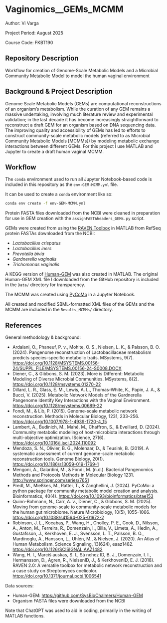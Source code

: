 # Vaginomics__GEMs_MCMM

Author: Vi Varga

Project Period: August 2025

Course Code: FKBT190


## Repository Description

Workflow for creation of Genome-Scale Metabolic Models and a Microbial Community Metabolic Model to model the human vaginal environment


## Background & Project Description

Genome Scale Metabolic Models (GEMs) are computational reconstructions of an organism’s metabolism. While the curation of any GEM remains a massive undertaking, involving much literature review and experimental validation; in the last decade it has become increasingly straightforward to reconstruct a draft GEM for an organism based on DNA sequencing data. The improving quality and accessibility of GEMs has led to efforts to construct community-scale metabolic models (referred to as Microbial Community Metabolic Models [MCMMs]) by modeling metabolic exchange interactions between different GEMs. For this project I use MATLAB and Jupyter to create a draft human vaginal MCMM. 


## Workflow

The `conda` environment used to run all Jupyter Notebook-based code is included in this repository as the `env-GEM-MCMM.yml` file. 

It can be used to create a `conda` environment like so: 

```bash
conda env create -f env-GEM-MCMM.yml
```

Protein FASTA files downloaded from the NCBI were cleaned in preparation for use in GEM creation with the `assignFASTAheaders_GEMs.py` script.

GEMs were created from using the [RAVEN Toolbox](https://github.com/SysBioChalmers/RAVEN) in MATLAB from RefSeq protein FASTAs downloaded from the NCBI:
 - *Lactobacillus crispatus*
 - *Lactobacillus iners*
 - *Prevotella bivia*
 - *Gardnerella vaginalis*
 - *Trichomonas vaginalis*

A KEGG version of [Human-GEM](https://github.com/SysBioChalmers/Human-GEM) was also created in MATLAB. The original Human-GEM XML file I downloaded from the GitHub repository is included in the `Data/` directory for transparency.

The MCMM was created using [PyCoMo](https://github.com/univieCUBE/PyCoMo) in a Jupyter Notebook. 

All created and modified SBML-formatted XML files of the GEMs and the MCMM are included in the `Results_MCMMs/` directory.


## References

General methodology & background: 
 - Ardalani, O., Phaneuf, P. v., Mohite, O. S., Nielsen, L. K., & Palsson, B. O. (2024).  Pangenome reconstruction of Lactobacillaceae metabolism predicts species-specific metabolic traits. MSystems, 9(7). https://doi.org/10.1128/MSYSTEMS.00156-24/SUPPL_FILE/MSYSTEMS.00156-24-S0008.DOCX
 - Diener, C., & Gibbons, S. M. (2023). More is Different: Metabolic Modeling of Diverse Microbial Communities. MSystems, 8(2). https://doi.org/10.1128/msystems.01270-22
 - Dillard, L. R., Glass, E. M., Lewis, A. L., Thomas-White, K., Papin, J. A., & Bucci, V. (2025). Metabolic Network Models of the Gardnerella Pangenome Identify Key Interactions with the Vaginal Environment. https://doi.org/10.1128/msystems.00689-22
 - Fondi, M., & Liò, P. (2015). Genome-scale metabolic network reconstruction. Methods in Molecular Biology, 1231, 233–256. https://doi.org/10.1007/978-1-4939-1720-4_15
 - Lambert, A., Budinich, M., Mahé, M., Chaffron, S., & Eveillard, D. (2024). Community metabolic modeling of host-microbiota interactions through multi-objective optimization. IScience, 27(6). https://doi.org/10.1016/j.isci.2024.110092
 - Mendoza, S. N., Olivier, B. G., Molenaar, D., & Teusink, B. (2019). A systematic assessment of current genome-scale metabolic reconstruction tools. Genome Biology, 20(1). https://doi.org/10.1186/s13059-019-1769-1
 - Mengoni, A., Galardini, M., & Fondi, M. (n.d.). Bacterial Pangenomics Methods and Protocols Methods in Molecular Biology 1231. http://www.springer.com/series/7651
 - Predl, M., Mießkes, M., Rattei, T., & Zanghellini, J. (2024). PyCoMo: a python package for community metabolic model creation and analysis. Bioinformatics, 40(4). https://doi.org/10.1093/bioinformatics/btae153
 - Quinn-Bohmann, N., Carr, A. v., Diener, C., & Gibbons, S. M. (2025). Moving from genome-scale to community-scale metabolic models for the human gut microbiome. Nature Microbiology, 10(5), 1055–1066. https://doi.org/10.1038/s41564-025-01972-2
 - Robinson, J. L., Kocabaş, P., Wang, H., Cholley, P. E., Cook, D., Nilsson, A., Anton, M., Ferreira, R., Domenzain, I., Billa, V., Limeta, A., Hedin, A., Gustafsson, J., Kerkhoven, E. J., Svensson, L. T., Palsson, B. O., Mardinoglu, A., Hansson, L., Uhlén, M., & Nielsen, J. (2020). An Atlas of Human Metabolism. Science Signaling, 13(624), eaaz1482. https://doi.org/10.1126/SCISIGNAL.AAZ1482
 - Wang, H. I., Marciš auskas, S. I., Sá nchez ID, B. J., Domenzain, I. I., Hermansson, D., Agren, R., NielsenID, J., & KerkhovenID, E. J. (2018). RAVEN 2.0: A versatile toolbox for metabolic network reconstruction and a case study on Streptomyces coelicolor. https://doi.org/10.1371/journal.pcbi.1006541

Data sources: 
 - Human-GEM: https://github.com/SysBioChalmers/Human-GEM
 - Organism FASTA files were downloaded from the NCBI

Note that ChatGPT was used to aid in coding, primarily in the writing of MATLAB functions. 
